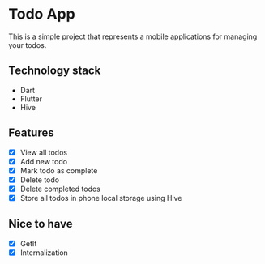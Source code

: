 # Todo App

This is a simple project that represents a mobile applications for managing your todos.

## Technology stack
- Dart 
- Flutter
- Hive

## Features
- [x] View all todos
- [x] Add new todo
- [x] Mark todo as complete
- [x] Delete todo
- [x] Delete completed todos
- [x] Store all todos in phone local storage using Hive

## Nice to have
- [x] GetIt
- [x] Internalization
